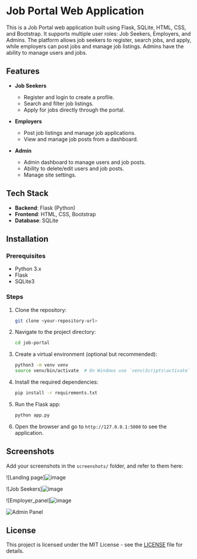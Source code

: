 # Job Portal Web Application

This is a Job Portal web application built using Flask, SQLite, HTML, CSS, and Bootstrap. It supports multiple user roles: Job Seekers, Employers, and Admins. The platform allows job seekers to register, search jobs, and apply, while employers can post jobs and manage job listings. Admins have the ability to manage users and jobs.

## Features

- **Job Seekers**
  - Register and login to create a profile.
  - Search and filter job listings.
  - Apply for jobs directly through the portal.

- **Employers**
  - Post job listings and manage job applications.
  - View and manage job posts from a dashboard.

- **Admin**
  - Admin dashboard to manage users and job posts.
  - Ability to delete/edit users and job posts.
  - Manage site settings.

## Tech Stack

- **Backend**: Flask (Python)
- **Frontend**: HTML, CSS, Bootstrap
- **Database**: SQLite

## Installation

### Prerequisites
- Python 3.x
- Flask
- SQLite3

### Steps

1. Clone the repository:
    ```bash
    git clone <your-repository-url>
    ```

2. Navigate to the project directory:
    ```bash
    cd job-portal
    ```

3. Create a virtual environment (optional but recommended):
    ```bash
    python3 -m venv venv
    source venv/bin/activate  # On Windows use `venv\Scripts\activate`
    ```

4. Install the required dependencies:
    ```bash
    pip install -r requirements.txt
    ```

5. Run the Flask app:
    ```bash
    python app.py
    ```

6. Open the browser and go to `http://127.0.0.1:5000` to see the application.

## Screenshots

Add your screenshots in the `screenshots/` folder, and refer to them here:

![Landing page]![image](https://github.com/user-attachments/assets/d3d57227-364d-460c-b18f-c3c072910e97)

![Job Seekers]![image](https://github.com/user-attachments/assets/1c2b3d23-a1cb-4e72-9864-6d5a9e51c0fb)

![Employer_panel]![image](https://github.com/user-attachments/assets/28c74c7f-72e6-4e88-9cbb-af6f0a246eaf)

![Admin Panel](![image](https://github.com/user-attachments/assets/6f279bf7-658e-42c8-a84c-471410c9b540)
)

## License

This project is licensed under the MIT License - see the [LICENSE](LICENSE) file for details.
